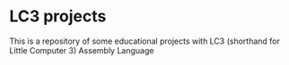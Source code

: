 # LC3 projects
This is a repository of some educational projects with LC3 (shorthand for Little Computer 3) Assembly Language
